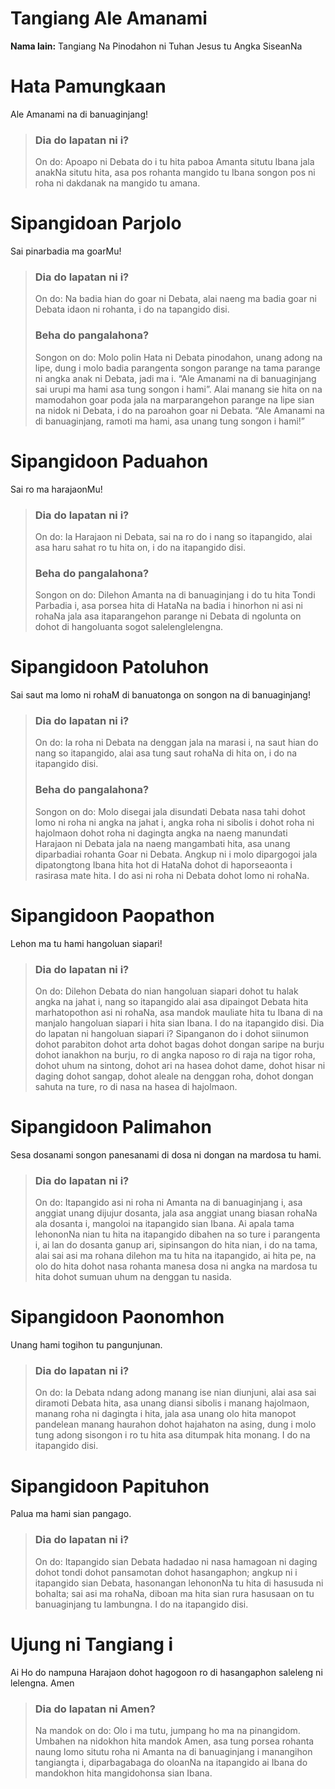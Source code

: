 # Tangiang Ale Amanami

**Nama lain:** Tangiang Na Pinodahon ni Tuhan Jesus tu Angka SiseanNa

# Hata Pamungkaan
Ale Amanami na di banuaginjang!
> ### Dia do lapatan ni i?
> On do: Apoapo ni Debata do i tu hita paboa Amanta situtu Ibana jala anakNa situtu hita, asa pos rohanta mangido tu Ibana songon pos ni roha ni dakdanak na mangido tu amana.

# Sipangidoan Parjolo
Sai pinarbadia ma goarMu!
> ### Dia do lapatan ni i?
> On do: Na badia hian do goar ni Debata, alai naeng ma badia goar ni Debata idaon ni rohanta, i do na tapangido disi.
> ### Beha do pangalahona?
> Songon on do: Molo polin Hata ni Debata pinodahon, unang adong na lipe, dung i molo badia parangenta songon parange na tama parange ni angka anak ni Debata, jadi ma i. “Ale Amanami na di banuaginjang sai urupi ma hami asa tung songon i hami”. Alai manang sie hita on na mamodahon goar poda jala na marparangehon parange na lipe sian na nidok ni Debata, i do na paroahon goar ni Debata. “Ale Amanami na di banuaginjang, ramoti ma hami, asa unang tung songon i hami!”

# Sipangidoon Paduahon
Sai ro ma harajaonMu!
> ### Dia do lapatan ni i?
> On do: Ia Harajaon ni Debata, sai na ro do i nang so itapangido, alai asa haru sahat ro tu hita on, i do na itapangido disi.
> ### Beha do pangalahona?
> Songon on do: Dilehon Amanta na di banuaginjang i do tu hita Tondi Parbadia i, asa porsea hita di HataNa na badia i hinorhon ni asi ni rohaNa jala asa itaparangehon parange ni Debata di ngolunta on dohot di hangoluanta sogot salelenglelengna.

# Sipangidoon Patoluhon
Sai saut ma lomo ni rohaM di banuatonga on songon na di banuaginjang!
> ### Dia do lapatan ni i?
> On do: Ia roha ni Debata na denggan jala na marasi i, na saut hian do nang so itapangido, alai asa tung saut rohaNa di hita on, i do na itapangido disi.
> ### Beha do pangalahona?
> Songon on do: Molo disegai jala disundati Debata nasa tahi dohot lomo ni roha ni angka na jahat i, angka roha ni sibolis i dohot roha ni hajolmaon dohot roha ni dagingta angka na naeng manundati Harajaon ni Debata jala na naeng mangambati hita, asa unang diparbadiai rohanta Goar ni Debata. Angkup ni i molo dipargogoi jala dipatongtong Ibana hita hot di HataNa dohot di haporseaonta i rasirasa mate hita. I do asi ni roha ni Debata dohot lomo ni rohaNa.

# Sipangidoon Paopathon
Lehon ma tu hami hangoluan siapari!
> ### Dia do lapatan ni i?
> On do: Dilehon Debata do nian hangoluan siapari dohot tu halak angka na jahat i, nang so itapangido alai asa dipaingot Debata hita marhatopothon asi ni rohaNa, asa mandok mauliate hita tu Ibana di na manjalo hangoluan siapari i hita sian Ibana. I do na itapangido disi.
Dia do lapatan ni hangoluan siapari i?
Sipanganon do i dohot siinumon dohot parabiton dohot arta dohot bagas dohot dongan saripe na burju dohot ianakhon na burju, ro di angka naposo ro di raja na tigor roha, dohot uhum na sintong, dohot ari na hasea dohot dame, dohot hisar ni daging dohot sangap, dohot aleale na denggan roha, dohot dongan sahuta na ture, ro di nasa na hasea di hajolmaon.

# Sipangidoon Palimahon
Sesa dosanami songon panesanami di dosa ni dongan na mardosa tu hami.
> ### Dia do lapatan ni i?
> On do: Itapangido asi ni roha ni Amanta na di banuaginjang i, asa anggiat unang dijujur dosanta, jala asa anggiat unang biasan rohaNa ala dosanta i, mangoloi na itapangido sian Ibana. Ai apala tama lehononNa nian tu hita na itapangido dibahen na so ture i parangenta i, ai lan do dosanta ganup ari, sipinsangon do hita nian, i do na tama, alai sai asi ma rohana dilehon ma tu hita na itapangido, ai hita pe, na olo do hita dohot nasa rohanta manesa dosa ni angka na mardosa tu hita dohot sumuan uhum na denggan tu nasida.

# Sipangidoon Paonomhon
Unang hami togihon tu pangunjunan.
> ### Dia do lapatan ni i?
> On do: Ia Debata ndang adong manang ise nian diunjuni, alai asa sai diramoti Debata hita, asa unang diansi sibolis i manang hajolmaon, manang roha ni dagingta i hita, jala asa unang olo hita manopot pandelean manang haurahon dohot hajahaton na asing, dung i molo tung adong sisongon i ro tu hita asa ditumpak hita monang. I do na itapangido disi.

# Sipangidoon Papituhon
Palua ma hami sian pangago.
> ### Dia do lapatan ni i?
> On do: Itapangido sian Debata hadadao ni nasa hamagoan ni daging dohot tondi dohot pansamotan dohot hasangaphon; angkup ni i itapangido sian Debata, hasonangan lehononNa tu hita di hasusuda ni bohalta; sai asi ma rohaNa, diboan ma hita sian rura hasusaan on tu banuaginjang tu lambungna. I do na itapangido disi.

# Ujung ni Tangiang i
Ai Ho do nampuna Harajaon dohot hagogoon ro di hasangaphon saleleng ni lelengna. Amen
> ### Dia do lapatan ni Amen?
> Na mandok on do: Olo i ma tutu, jumpang ho ma na pinangidom. Umbahen na nidokhon hita mandok Amen, asa tung porsea rohanta naung lomo situtu roha ni Amanta na di banuaginjang i manangihon tangiangta i, diparbagabaga do oloanNa na itapangido ai Ibana do mandokhon hita mangidohonsa sian Ibana.


